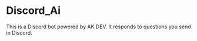# Discord_Ai
This is a Discord bot powered by AK DEV. It responds to questions you send in Discord.
